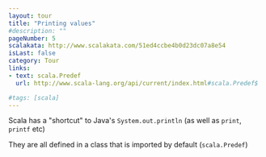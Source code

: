 ```yaml
---
layout: tour
title: "Printing values"
#description: ""
pageNumber: 5
scalakata: http://www.scalakata.com/51ed4ccbe4b0d23dc07a8e54
isLast: false
category: Tour
links: 
- text: scala.Predef
  url: http://www.scala-lang.org/api/current/index.html#scala.Predef$

#tags: [scala]
---
```


Scala has a "shortcut" to Java's `System.out.println` (as well as `print`, `printf` etc)

They are all defined in a class that is imported by default (`scala.Predef`)
